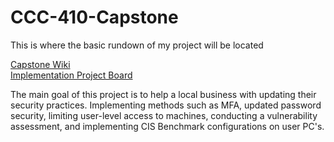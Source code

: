 # CCC-410-Capstone

This is where the basic rundown of my project will be located

[Capstone Wiki](https://github.com/vtfox3/CCC-410-Capstone/wiki)  
[Implementation Project Board](https://github.com/vtfox3/CCC-410-Capstone/projects/1)


The main goal of this project is to help a local business with updating their security practices. Implementing methods such as MFA, updated password security, limiting user-level access to machines, conducting a vulnerability assessment, and implementing CIS Benchmark configurations on user PC's. 
